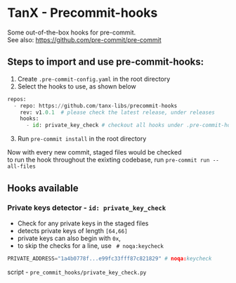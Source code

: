 # TanX - Precommit-hooks
Some out-of-the-box hooks for pre-commit.<br>
See also: https://github.com/pre-commit/pre-commit

## Steps to import and use pre-commit-hooks:
1. Create `.pre-commit-config.yaml` in the root directory
2. Select the hooks to use, as shown below
```python
repos:
  - repo: https://github.com/tanx-libs/precommit-hooks
    rev: v1.0.1  # please check the latest release, under releases
    hooks:
      - id: private_key_check # checkout all hooks under .pre-commit-hooks.yaml

```
3. Run `pre-commit install` in the root directory

Now with every new commit, staged files would be checked <br>
to run the hook throughout the exixting codebase, run `pre-commit run --all-files`

## Hooks available
### Private keys detector - `id: private_key_check`
 - Check for any private keys in the staged files <br>
 - detects private keys of length `[64,66]`
 - private keys can also begin with `0x`,<br>
 - to skip the checks for a line, use ` # noqa:keycheck`
```python
PRIVATE_ADDRESS="1a4b0778f...e99fc33fff87c821829" # noqa:keycheck
```
script - `pre_commit_hooks/private_key_check.py`

